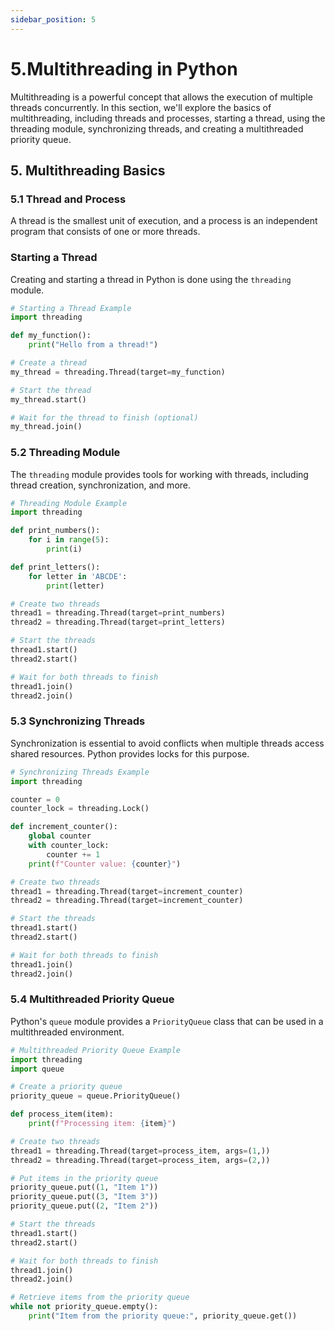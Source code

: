 ```yaml
---
sidebar_position: 5
---
```


# 5.Multithreading in Python

Multithreading is a powerful concept that allows the execution of multiple threads concurrently. In this section, we'll explore the basics of multithreading, including threads and processes, starting a thread, using the threading module, synchronizing threads, and creating a multithreaded priority queue.

## 5. Multithreading Basics

### 5.1 Thread and Process

A thread is the smallest unit of execution, and a process is an independent program that consists of one or more threads.

### Starting a Thread

Creating and starting a thread in Python is done using the `threading` module.

```python
# Starting a Thread Example
import threading

def my_function():
    print("Hello from a thread!")

# Create a thread
my_thread = threading.Thread(target=my_function)

# Start the thread
my_thread.start()

# Wait for the thread to finish (optional)
my_thread.join()
```

### 5.2 Threading Module

The `threading` module provides tools for working with threads, including thread creation, synchronization, and more.

```python
# Threading Module Example
import threading

def print_numbers():
    for i in range(5):
        print(i)

def print_letters():
    for letter in 'ABCDE':
        print(letter)

# Create two threads
thread1 = threading.Thread(target=print_numbers)
thread2 = threading.Thread(target=print_letters)

# Start the threads
thread1.start()
thread2.start()

# Wait for both threads to finish
thread1.join()
thread2.join()
```

### 5.3 Synchronizing Threads

Synchronization is essential to avoid conflicts when multiple threads access shared resources. Python provides locks for this purpose.

```python
# Synchronizing Threads Example
import threading

counter = 0
counter_lock = threading.Lock()

def increment_counter():
    global counter
    with counter_lock:
        counter += 1
    print(f"Counter value: {counter}")

# Create two threads
thread1 = threading.Thread(target=increment_counter)
thread2 = threading.Thread(target=increment_counter)

# Start the threads
thread1.start()
thread2.start()

# Wait for both threads to finish
thread1.join()
thread2.join()
```

### 5.4 Multithreaded Priority Queue

Python's `queue` module provides a `PriorityQueue` class that can be used in a multithreaded environment.

```python
# Multithreaded Priority Queue Example
import threading
import queue

# Create a priority queue
priority_queue = queue.PriorityQueue()

def process_item(item):
    print(f"Processing item: {item}")

# Create two threads
thread1 = threading.Thread(target=process_item, args=(1,))
thread2 = threading.Thread(target=process_item, args=(2,))

# Put items in the priority queue
priority_queue.put((1, "Item 1"))
priority_queue.put((3, "Item 3"))
priority_queue.put((2, "Item 2"))

# Start the threads
thread1.start()
thread2.start()

# Wait for both threads to finish
thread1.join()
thread2.join()

# Retrieve items from the priority queue
while not priority_queue.empty():
    print("Item from the priority queue:", priority_queue.get())
```
